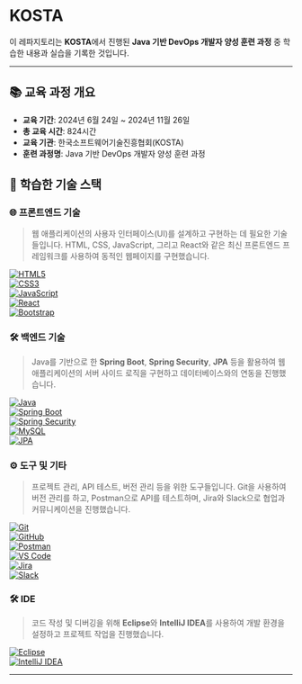 # KOSTA

이 레파지토리는 **KOSTA**에서 진행된 **Java 기반 DevOps 개발자 양성 훈련 과정** 중 학습한 내용과 실습을 기록한 것입니다.

---

## 📚 교육 과정 개요

- **교육 기간**: 2024년 6월 24일 ~ 2024년 11월 26일
- **총 교육 시간**: 824시간
- **교육 기관**: 한국소프트웨어기술진흥협회(KOSTA)
- **훈련 과정명**: Java 기반 DevOps 개발자 양성 훈련 과정

## 🚀 학습한 기술 스택

### 🌐 **프론트엔드 기술**

> 웹 애플리케이션의 사용자 인터페이스(UI)를 설계하고 구현하는 데 필요한 기술들입니다. HTML, CSS, JavaScript, 그리고 React와 같은 최신 프론트엔드 프레임워크를 사용하여 동적인 웹페이지를 구현했습니다.

[![HTML5](https://img.shields.io/badge/HTML5-E34F26?style=for-the-badge&logo=html5&logoColor=white)](https://developer.mozilla.org/en-US/docs/Web/HTML)  
[![CSS3](https://img.shields.io/badge/CSS3-1572B6?style=for-the-badge&logo=css3&logoColor=white)](https://developer.mozilla.org/en-US/docs/Web/CSS)  
[![JavaScript](https://img.shields.io/badge/JavaScript-F7DF1E?style=for-the-badge&logo=javascript&logoColor=black)](https://developer.mozilla.org/en-US/docs/Web/JavaScript)  
[![React](https://img.shields.io/badge/React-61DAFB?style=for-the-badge&logo=react&logoColor=black)](https://reactjs.org/)  
[![Bootstrap](https://img.shields.io/badge/Bootstrap-7952B3?style=for-the-badge&logo=bootstrap&logoColor=white)](https://getbootstrap.com/)

### 🛠 **백엔드 기술**

> Java를 기반으로 한 **Spring Boot**, **Spring Security**, **JPA** 등을 활용하여 웹 애플리케이션의 서버 사이드 로직을 구현하고 데이터베이스와의 연동을 진행했습니다.

[![Java](https://img.shields.io/badge/Java-007396?style=for-the-badge&logo=java&logoColor=white)](https://www.oracle.com/java/)  
[![Spring Boot](https://img.shields.io/badge/Spring%20Boot-6DB33F?style=for-the-badge&logo=spring-boot&logoColor=white)](https://spring.io/projects/spring-boot)  
[![Spring Security](https://img.shields.io/badge/Spring%20Security-6DB33F?style=for-the-badge&logo=spring-security&logoColor=white)](https://spring.io/projects/spring-security)  
[![MySQL](https://img.shields.io/badge/MySQL-4479A1?style=for-the-badge&logo=mysql&logoColor=white)](https://www.mysql.com/)  
[![JPA](https://img.shields.io/badge/JPA-6DB33F?style=for-the-badge&logo=hibernate&logoColor=white)](https://hibernate.org/)

### ⚙️ **도구 및 기타**

> 프로젝트 관리, API 테스트, 버전 관리 등을 위한 도구들입니다. Git을 사용하여 버전 관리를 하고, Postman으로 API를 테스트하며, Jira와 Slack으로 협업과 커뮤니케이션을 진행했습니다.

[![Git](https://img.shields.io/badge/Git-F05032?style=for-the-badge&logo=git&logoColor=white)](https://git-scm.com/)  
[![GitHub](https://img.shields.io/badge/GitHub-181717?style=for-the-badge&logo=github&logoColor=white)](https://github.com/)  
[![Postman](https://img.shields.io/badge/Postman-FF6C37?style=for-the-badge&logo=postman&logoColor=white)](https://www.postman.com/)  
[![VS Code](https://img.shields.io/badge/VS%20Code-007ACC?style=for-the-badge&logo=visual-studio-code&logoColor=white)](https://code.visualstudio.com/)  
[![Jira](https://img.shields.io/badge/Jira-0052CC?style=for-the-badge&logo=jira&logoColor=white)](https://www.atlassian.com/software/jira)  
[![Slack](https://img.shields.io/badge/Slack-4A154B?style=for-the-badge&logo=slack&logoColor=white)](https://slack.com/)

### 🛠 **IDE**

> 코드 작성 및 디버깅을 위해 **Eclipse**와 **IntelliJ IDEA**를 사용하여 개발 환경을 설정하고 프로젝트 작업을 진행했습니다.

[![Eclipse](https://img.shields.io/badge/Eclipse-2C2255?style=for-the-badge&logo=eclipse&logoColor=white)](https://www.eclipse.org/)  
[![IntelliJ IDEA](https://img.shields.io/badge/IntelliJ%20IDEA-000000?style=for-the-badge&logo=intellij-idea&logoColor=white)](https://www.jetbrains.com/idea/)

---
